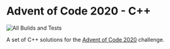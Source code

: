 # Advent of Code 2020 - C++

![All Builds and Tests](https://github.com/apathyboy/aoc2020cpp/workflows/All%20Builds%20and%20Tests/badge.svg)

A set of C++ solutions for the [Advent of Code 2020](https://adventofcode.com/2020) challenge.
